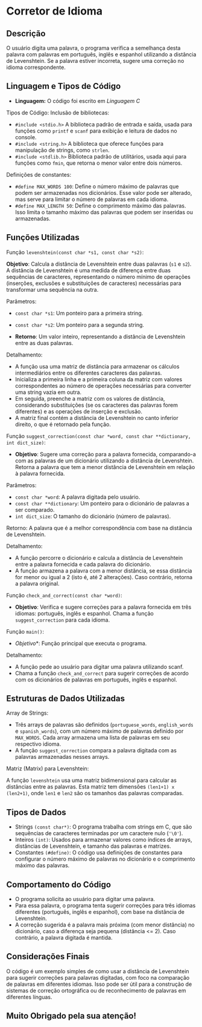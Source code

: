 # Corretor de Idioma

## Descrição
O usuário digita uma palavra, o programa verifica a semelhança desta palavra com palavras em português, inglês e espanhol utilizando a distância de Levenshtein. Se a palavra estiver incorreta, sugere uma correção no idioma correspondente.

## Linguagem e Tipos de Código
- **Linguagem:** O código foi escrito em *Linguagem C*

Tipos de Código:
Inclusão de bibliotecas:

- `#include <stdio.h>` A biblioteca padrão de entrada e saída, usada para funções como `printf` e `scanf` para exibição e leitura de dados no console.
- `#include <string.h>` A biblioteca que oferece funções para manipulação de strings, como `strlen`.
- `#include <stdlib.h>` Biblioteca padrão de utilitários, usada aqui para funções como `fmin`, que retorna o menor valor entre dois números.

Definições de constantes:
- `#define MAX_WORDS 100`: Define o número máximo de palavras que podem ser armazenadas nos dicionários. Esse valor pode ser alterado, mas serve para limitar o número de palavras em cada idioma.
- `#define MAX_LENGTH 50`: Define o comprimento máximo das palavras. Isso limita o tamanho máximo das palavras que podem ser inseridas ou armazenadas.

## Funções Utilizadas

Função `levenshtein(const char *s1, const char *s2)`:

**Objetivo**: Calcula a distância de Levenshtein entre duas palavras (`s1` e `s2`). A distância de Levenshtein é uma medida de diferença entre duas sequências de caracteres, representando o número mínimo de operações (inserções, exclusões e substituições de caracteres) necessárias para transformar uma sequência na outra.

Parâmetros:

- `const char *s1`: Um ponteiro para a primeira string.
- `const char *s2`: Um ponteiro para a segunda string.

- **Retorno**: Um valor inteiro, representando a distância de Levenshtein entre as duas palavras.

Detalhamento:
- A função usa uma matriz de distância para armazenar os cálculos intermediários entre os diferentes caracteres das palavras.
- Inicializa a primeira linha e a primeira coluna da matriz com valores correspondentes ao número de operações necessárias para converter uma string vazia em outra.
- Em seguida, preenche a matriz com os valores de distância, considerando substituições (se os caracteres das palavras forem diferentes) e as operações de inserção e exclusão.
- A matriz final contém a distância de Levenshtein no canto inferior direito, o que é retornado pela função.

Função `suggest_correction(const char *word, const char **dictionary, int dict_size)`:
- **Objetivo**: Sugere uma correção para a palavra fornecida, comparando-a com as palavras de um dicionário utilizando a distância de Levenshtein. Retorna a palavra que tem a menor distância de Levenshtein em relação à palavra fornecida.

Parâmetros:
- `const char *word`: A palavra digitada pelo usuário.
- `const char **dictionary`: Um ponteiro para o dicionário de palavras a ser comparado.
- `int dict_size`: O tamanho do dicionário (número de palavras).

Retorno: A palavra que é a melhor correspondência com base na distância de Levenshtein.

Detalhamento:
- A função percorre o dicionário e calcula a distância de Levenshtein entre a palavra fornecida e cada palavra do dicionário.
- A função armazena a palavra com a menor distância, se essa distância for menor ou igual a 2 (isto é, até 2 alterações). Caso contrário, retorna a palavra original.

Função `check_and_correct(const char *word)`:
- **Objetivo**: Verifica e sugere correções para a palavra fornecida em três idiomas: português, inglês e espanhol. Chama a função `suggest_correction` para cada idioma.

Função `main()`:
- *Objetivo**: Função principal que executa o programa.

Detalhamento:
- A função pede ao usuário para digitar uma palavra utilizando scanf.
- Chama a função `check_and_correct` para sugerir correções de acordo com os dicionários de palavras em português, inglês e espanhol.

## Estruturas de Dados Utilizadas

Array de Strings:

- Três arrays de palavras são definidos (`portuguese_words`, `english_words` e `spanish_words`), com um número máximo de palavras definido por `MAX_WORDS`. Cada array armazena uma lista de palavras em seu respectivo idioma.
- A função `suggest_correction` compara a palavra digitada com as palavras armazenadas nesses arrays.

Matriz (Matrix) para Levenshtein:

A função `levenshtein` usa uma matriz bidimensional para calcular as distâncias entre as palavras. Esta matriz tem dimensões `(len1+1) x (len2+1)`, onde `len1` e `len2` são os tamanhos das palavras comparadas.

## Tipos de Dados

- Strings `(const char*)`: O programa trabalha com strings em C, que são sequências de caracteres terminadas por um caractere nulo (`'\0'`).
- Inteiros `(int)`: Usados para armazenar valores como índices de arrays, distâncias de Levenshtein, e tamanho das palavras e matrizes.
- Constantes `(#define)`: O código usa definições de constantes para configurar o número máximo de palavras no dicionário e o comprimento máximo das palavras.

## Comportamento do Código

- O programa solicita ao usuário para digitar uma palavra.
- Para essa palavra, o programa tenta sugerir correções para três idiomas diferentes (português, inglês e espanhol), com base na distância de Levenshtein.
- A correção sugerida é a palavra mais próxima (com menor distância) no dicionário, caso a diferença seja pequena (distância <= 2). Caso contrário, a palavra digitada é mantida.

## Considerações Finais

O código é um exemplo simples de como usar a distância de Levenshtein para sugerir correções para palavras digitadas, com foco na comparação de palavras em diferentes idiomas. Isso pode ser útil para a construção de sistemas de correção ortográfica ou de reconhecimento de palavras em diferentes línguas.

## **Muito Obrigado pela sua atenção!**
